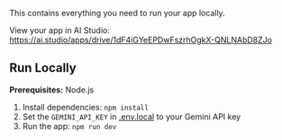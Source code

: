 This contains everything you need to run your app locally.

View your app in AI Studio: https://ai.studio/apps/drive/1dF4iGYeEPDwFszrhOgkX-QNLNAbD8ZJo

## Run Locally

**Prerequisites:**  Node.js


1. Install dependencies:
   `npm install`
2. Set the `GEMINI_API_KEY` in [.env.local](.env.local) to your Gemini API key
3. Run the app:
   `npm run dev`
